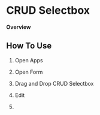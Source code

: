 # CRUD Selectbox

**Overview**

## How To Use

1. Open Apps

2. Open Form

3. Drag and Drop CRUD Selectbox

4. Edit

5. 
